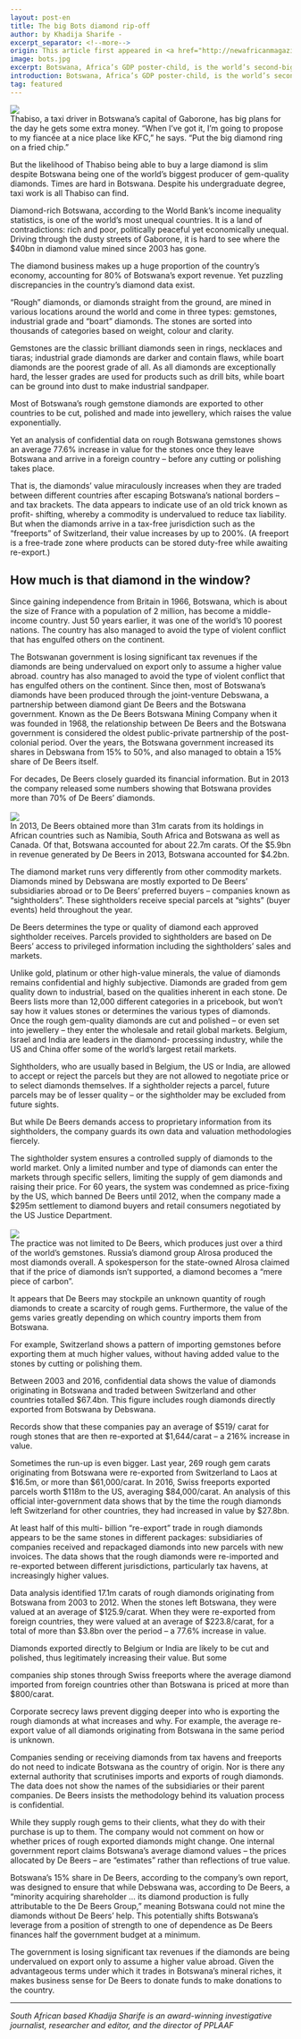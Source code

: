 ```yaml
---
layout: post-en
title: The big Bots diamond rip-off
author: by Khadija Sharife -
excerpt_separator: <!--more-->
origin: This article first appeared in <a href="http://newafricanmagazine.com/big-bots-diamond-rip-off/" target="_blank">The NewAfrican Magazine</a>
image: bots.jpg
excerpt: Botswana, Africa’s GDP poster-child, is the world’s second-biggest diamond producer, from which it earns four-fifths of its national income. Heavily reliant on diamond exports, the country went into business with mining giant De Beers 50 years ago. In a New African exclusive, Khadija Sharife reveals that Botswana has been getting a raw deal from the arrangement.
introduction: Botswana, Africa’s GDP poster-child, is the world’s second-biggest diamond producer, from which it earns four-fifths of its national income. Heavily reliant on diamond exports, the country went into business with mining giant De Beers 50 years ago. In a New African exclusive, Khadija Sharife reveals that Botswana has been getting a raw deal from the arrangement.
tag: featured
---
```


<img class="img-responsive img-post center-block" src="/assets/img/posts/bots.jpg">
<br>
Thabiso, a taxi driver in Botswana’s capital of Gaborone, has big plans for the day he gets some extra money. “When I’ve got it, I’m going to propose to my fiancée at a nice place like KFC,” he says. “Put the big diamond ring on a fried chip.”

But the likelihood of Thabiso being able to buy a large diamond is slim despite Botswana being one of the world’s biggest producer of gem-quality diamonds. Times are hard in Botswana. Despite his undergraduate degree, taxi work is all Thabiso can find.

Diamond-rich Botswana, according to the World Bank’s income inequality statistics,
is one of the world’s most unequal countries. It is a land of contradictions: rich and poor, politically peaceful yet economically unequal. Driving through the dusty streets of Gaborone, it is hard to see where the $40bn in diamond value mined since 2003 has gone.

The diamond business makes up a huge proportion of the country’s economy, accounting for 80% of Botswana’s export revenue. Yet puzzling discrepancies in the country’s diamond data exist.

“Rough” diamonds, or diamonds straight from the ground, are mined in various locations around the world and come in three types: gemstones, industrial grade and “boart” diamonds. The stones are sorted into thousands of categories based on weight, colour and clarity.

Gemstones are the classic brilliant diamonds seen in rings, necklaces and tiaras; industrial grade diamonds are darker and contain flaws, while boart diamonds are the poorest grade of all. As
all diamonds are exceptionally hard, the lesser grades are used for products such as drill bits, while boart can be ground into dust to make industrial sandpaper.

Most of Botswana’s rough gemstone diamonds are exported to other countries to be cut, polished and made into jewellery, which raises the value exponentially.

Yet an analysis of confidential data on rough Botswana gemstones shows an average 77.6% increase in value for the stones once they leave Botswana and arrive in a foreign country – before any cutting or polishing takes place.

That is, the diamonds’ value miraculously increases when they are traded between different countries after escaping Botswana’s national borders – and tax brackets. The data appears to indicate use of an old trick known as profit- shifting, whereby a commodity is undervalued to reduce tax liability. But when the diamonds arrive in a tax-free jurisdiction such as the “freeports” of Switzerland, their value increases by up to 200%. (A freeport is a free-trade zone where products can be stored duty-free while awaiting re-export.)

## How much is that diamond in the window?

Since gaining independence from Britain in 1966, Botswana, which is about the size of France with
a population of 2 million, has become a middle-income country. Just 50 years earlier, it was one of the world’s 10 poorest nations. The country has also managed to avoid the type of violent conflict that has engulfed others on the continent.

The Botswanan government is losing significant tax revenues if the diamonds are being undervalued on export only to assume a higher value abroad. country has also managed to avoid the type of violent conflict that has engulfed others on the continent.
Since then, most of Botswana’s diamonds have been produced through the joint-venture Debswana, a partnership between diamond giant De Beers and the Botswana government. Known as the De Beers Botswana Mining Company when it was founded in 1968, the relationship between De Beers and the Botswana government is considered the oldest public-private partnership of the post-colonial period. Over the years, the Botswana government increased its shares in Debswana from 15% to 50%, and also managed to obtain a 15% share of De Beers itself.

For decades, De Beers closely guarded its financial information. But in 2013 the company released some numbers showing that Botswana provides more than 70% of De Beers’ diamonds.
<br><br>
<img class="img-responsive img-post center-block" src="/assets/img/posts/bots-graph.png">
<br>
In 2013, De Beers obtained more than 31m carats from its holdings in African countries such as Namibia, South Africa and Botswana as well as Canada. Of that, Botswana accounted for about 22.7m carats. Of the $5.9bn in revenue generated by De Beers in 2013, Botswana accounted for $4.2bn.

The diamond market runs very differently from other commodity markets. Diamonds mined by Debswana are mostly exported to De Beers’ subsidiaries abroad or to De Beers’ preferred buyers – companies known as “sightholders”. These sightholders receive special parcels at “sights” (buyer events) held throughout the year.

De Beers determines the type or quality of diamond each approved sightholder receives. Parcels provided to sightholders are based on De Beers’ access to privileged information including the sightholders’ sales and markets.

Unlike gold, platinum or other high-value minerals, the value of diamonds remains confidential and highly subjective. Diamonds are graded from gem quality down to industrial, based on the qualities inherent in each stone. De Beers lists more than 12,000 different categories in a pricebook, but won’t say how it values stones or determines the various types of diamonds. Once the rough gem-quality diamonds are cut and polished – or even set into jewellery – they enter the wholesale and retail global markets. Belgium, Israel and India are leaders in the diamond- processing industry, while the US and China offer some of the world’s largest retail markets.

Sightholders, who are usually based in Belgium, the US or India, are allowed to accept or reject the parcels but they are not allowed to negotiate price or to select diamonds themselves. If a sightholder rejects a parcel, future parcels may be of lesser quality – or the sightholder may be excluded from future sights.

But while De Beers demands access to proprietary information from its sightholders, the company guards its own data and valuation methodologies fiercely.

The sightholder system ensures a controlled supply of diamonds to the world market. Only a limited number and type of diamonds can enter the markets through specific sellers, limiting the supply of gem diamonds and raising their price. For 60 years, the system was condemned as price-fixing by the US, which banned De Beers until 2012, when the company made a $295m settlement to diamond buyers and retail consumers negotiated by the US Justice Department.
<br>
<br>
<img class="img-responsive img-post center-block" src="/assets/img/posts/bots2.jpg">
<br>
The practice was not limited to De Beers, which produces just over a third of the world’s gemstones. Russia’s diamond group Alrosa produced the most diamonds overall. A spokesperson for the state-owned Alrosa claimed that if the price of diamonds isn’t supported, a diamond becomes a “mere piece of carbon”.

It appears that De Beers may stockpile an unknown quantity of rough diamonds to create a scarcity of rough gems. Furthermore, the value of the gems varies greatly depending on which country imports them from Botswana.

For example, Switzerland shows a pattern of importing gemstones before exporting them at much higher values, without having added value to the stones by cutting or polishing them.

Between 2003 and 2016, confidential data shows the value of diamonds originating in Botswana and traded between Switzerland and other countries totalled $67.4bn. This figure includes rough diamonds directly exported from Botswana by Debswana.

Records show that these companies pay an average of $519/ carat for rough stones that are then re-exported at $1,644/carat – a 216% increase in value.

Sometimes the run-up is even bigger. Last year, 269 rough gem carats originating from Botswana were re-exported from Switzerland to Laos at $16.5m, or more than $61,000/carat. In 2016, Swiss freeports exported parcels worth $118m to the US, averaging $84,000/carat. An analysis of this official inter-government data shows that by the time the rough diamonds left Switzerland for other countries, they had increased in value by $27.8bn.

At least half of this multi- billion “re-export” trade in rough diamonds appears to be the same stones in different packages: subsidiaries of companies received and repackaged diamonds into new parcels with new invoices. The data shows that the rough diamonds were re-imported and re-exported between different jurisdictions, particularly tax havens, at increasingly higher values.

Data analysis identified 17.1m carats of rough diamonds originating from Botswana from 2003 to 2012. When the stones left Botswana, they were valued at an average of $125.9/carat. When they were re-exported from foreign countries, they were valued at an average of $223.8/carat, for a total of more than $3.8bn over the period – a 77.6% increase in value.

Diamonds exported directly to Belgium or India are likely to be cut and polished, thus legitimately increasing their value. But some 

companies ship stones through Swiss freeports where the average diamond imported from foreign countries other than Botswana is priced at more than $800/carat.


Corporate secrecy laws prevent digging deeper into who is exporting the rough diamonds at what increases and why. For example, the average re-export value of all diamonds originating from Botswana in the same period is unknown.

Companies sending or receiving diamonds from tax havens and freeports do not need to indicate Botswana as the country of origin. Nor is there any external authority that scrutinises imports and exports of rough diamonds. The data does not show the names of the subsidiaries or their parent companies. De Beers insists the methodology behind its valuation process is confidential.

While they supply rough gems to their clients, what they do with their purchase is up to them. The company would not comment on how or whether prices of rough exported diamonds might change. One internal government report claims Botswana’s average diamond values – the prices allocated by De Beers – are “estimates” rather than reflections of true value.

Botswana’s 15% share in De Beers, according to the company’s own report, was designed to ensure that while Debswana was, according to De Beers, a “minority acquiring shareholder … its diamond production is fully attributable to the De Beers Group,” meaning Botswana could not mine the diamonds without De Beers’ help. This potentially shifts Botswana’s leverage from a position of strength to one of dependence as De Beers finances half the government budget at a minimum.

The government is losing significant tax revenues if the diamonds are being undervalued on export only to assume a higher value abroad. Given the advantageous terms under which it trades in Botswana’s mineral riches, it makes business sense for De Beers to donate funds to make donations to the country.

-----

*South African based Khadija Sharife is an award-winning investigative journalist, researcher and editor, and the director of PPLAAF*